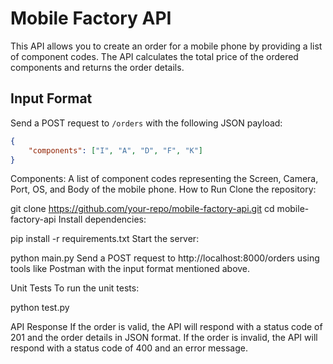 # Mobile Factory API

This API allows you to create an order for a mobile phone by providing a list of component codes. The API calculates the total price of the ordered components and returns the order details.

## Input Format
Send a POST request to `/orders` with the following JSON payload:
```json
{
    "components": ["I", "A", "D", "F", "K"]
}
```
Components: A list of component codes representing the Screen, Camera, Port, OS, and Body of the mobile phone.
How to Run
Clone the repository:

git clone https://github.com/your-repo/mobile-factory-api.git
cd mobile-factory-api
Install dependencies:

pip install -r requirements.txt
Start the server:

python main.py
Send a POST request to http://localhost:8000/orders using tools like Postman with the input format mentioned above.

Unit Tests
To run the unit tests:

python test.py

API Response
If the order is valid, the API will respond with a status code of 201 and the order details in JSON format.
If the order is invalid, the API will respond with a status code of 400 and an error message.
